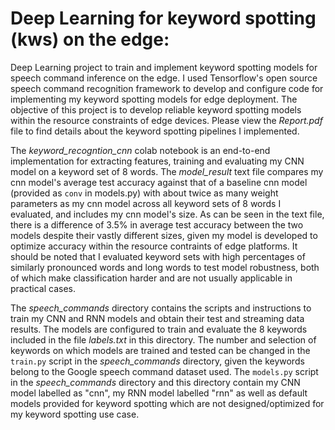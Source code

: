 # Deep Learning for keyword spotting (kws) on the edge:
Deep Learning project to train and implement keyword spotting models for speech command inference on the edge. I used Tensorflow's open source speech command recognition framework to develop and configure code for implementing my keyword spotting models for edge deployment. The objective of this project is to develop reliable keyword spotting models within the resource constraints of edge devices. Please view the *Report.pdf* file to find details about the keyword spotting pipelines I implemented.

The *keyword_recogntion_cnn* colab notebook is an end-to-end implementation for extracting features, training and evaluating my CNN model on a keyword set of 8 words. The *model_result* text file compares my cnn model's average test accuracy against that of a baseline cnn model (provided as ``conv`` in models.py) with about twice as many weight parameters as my cnn model across all keyword sets of 8 words I evaluated, and includes my cnn model's size. As can be seen in the text file, there is a difference of 3.5% in average test accuracy between the two models despite their vastly different sizes, given my model is developed to optimize accuracy within the resource contraints of edge platforms. It should be noted that I evaluated keyword sets with high percentages of similarly pronounced words and long words to test model robustness, both of which make classification harder and are not usually applicable in practical cases. 

The *speech_commands* directory contains the scripts and instructions to train my CNN and RNN models and obtain their test and streaming data results. The models are configured to train and evaluate the 8 keywords included in the file *labels.txt* in this directory. The number and selection of keywords on which models are trained and tested can be changed in the `train.py` script in the *speech_commands* directory, given the keywords belong to the Google speech command dataset used. The `models.py` script in the *speech_commands* directory and this directory contain my CNN model labelled as "cnn", my RNN model labelled "rnn" as well as default models provided for keyword spotting which are not designed/optimized for my keyword spotting use case.   
